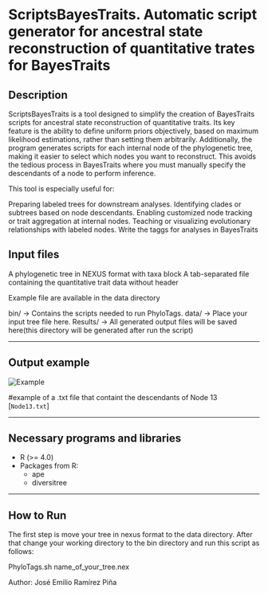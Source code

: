 # ScriptsBayesTraits. Automatic script generator for ancestral state reconstruction of quantitative trates for BayesTraits

## Description

ScriptsBayesTraits is a tool designed to simplify the creation of BayesTraits scripts for ancestral state reconstruction of 
quantitative traits. Its key feature is the ability to define uniform priors objectively, based on maximum likelihood estimations, 
rather than setting them arbitrarily. Additionally, the program generates scripts for each internal node of the phylogenetic tree, 
making it easier to select which nodes you want to reconstruct. This avoids the tedious process in BayesTraits where you must 
manually specify the descendants of a node to perform inference.

This tool is especially useful for:

Preparing labeled trees for downstream analyses.
Identifying clades or subtrees based on node descendants.
Enabling customized node tracking or trait aggregation at internal nodes.
Teaching or visualizing evolutionary relationships with labeled nodes.
Write the taggs for analyses in BayesTraits

## Input files

A phylogenetic tree in NEXUS format with taxa block
A tab-separated file containing the quantitative trait data without header

Example file are available in the data directory

bin/ → Contains the scripts needed to run PhyloTags.
data/ → Place your input tree file here.
Results/ → All generated output files will be saved here(this directory will be generated after run the script)

---

## Output example 

![Example](example_plot.png)

#example of a .txt file that containt the descendants of Node 13
[`Node13.txt`]

---

## Necessary programs and libraries
- R (>= 4.0)
- Packages from R:
  - ape
  - diversitree
---

## How to Run

The first step is move your tree in nexus format to the data directory. After that change your working directory to the bin directory and run this script as follows:

PhyloTags.sh name_of_your_tree.nex

Author: José Emilio Ramírez Piña
